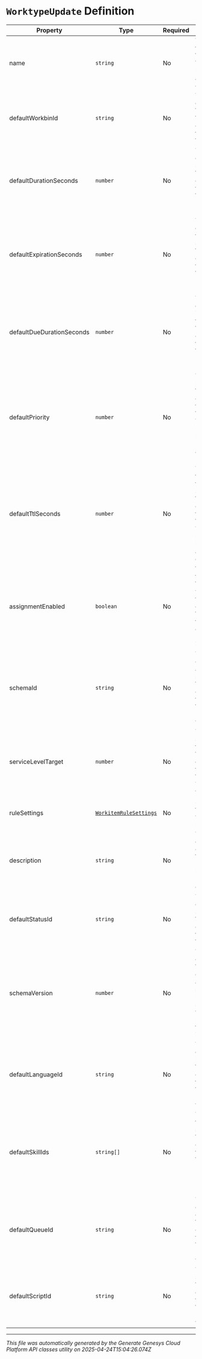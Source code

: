 # `WorktypeUpdate` Definition

| Property | Type | Required | Description |
|----------|------|----------|-------------|
| name | `string` | No | The name of the Worktype. Valid length between 3 and 256 characters. |
| defaultWorkbinId | `string` | No | The ID of the default Workbin for Workitems created from the Worktype. |
| defaultDurationSeconds | `number` | No | The default duration in seconds for Workitems created from the Worktype. Maximum of 365 days. |
| defaultExpirationSeconds | `number` | No | The default expiration time in seconds for Workitems created from the Worktype. Maximum of 365 days. |
| defaultDueDurationSeconds | `number` | No | The default due duration in seconds for Workitems created from the Worktype. Maximum of 365 days. |
| defaultPriority | `number` | No | The default priority for Workitems created from the Worktype. The valid range is between -25,000,000 and 25,000,000. |
| defaultTtlSeconds | `number` | No | The default time to time to live in seconds for Workitems created from the Worktype. The valid range is between 1 and 365 days. |
| assignmentEnabled | `boolean` | No | When set to true, Workitems will be sent to the queue of the Worktype as they are created. Default value is false. |
| schemaId | `string` | No | The ID of the custom attribute schema for Workitems created from the Worktype. Must be a valid UUID. |
| serviceLevelTarget | `number` | No | The target service level for Workitems created from the Worktype. The default value is 100. |
| ruleSettings | [`WorkitemRuleSettings`](workitemrulesettings-definition.md) | No | Settings for the worktypes rules. |
| description | `string` | No | The description of the Worktype. Maximum length of 512 characters. |
| defaultStatusId | `string` | No | The ID of the default status for Workitems created from the Worktype. |
| schemaVersion | `number` | No | The version of the Worktypes custom attribute schema. The latest schema version will be used if this property is not set. |
| defaultLanguageId | `string` | No | The ID of the default language for Workitems created from the Worktype. Must be a valid UUID. |
| defaultSkillIds | `string[]` | No | The IDs of the default skills for Workitems created from the Worktype. Must be valid UUIDs. Maximum of 20 IDs |
| defaultQueueId | `string` | No | The ID of the default queue for Workitems created from the Worktype. Must be a valid UUID. |
| defaultScriptId | `string` | No | The default script for Workitems created from the Worktype. Must be a valid UUID. |

---

*This file was automatically generated by the Generate Genesys Cloud Platform API classes utility on 2025-04-24T15:04:26.074Z*